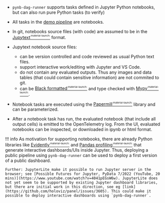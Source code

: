- `pynb-dag-runner` supports tasks defined in Jupyter Python notebooks, but can also run pure Python tasks (to verify)
- All tasks in the [demo pipeline](/live-demos/mnist-digits-demo-pipeline/) are notebooks.
- In git, notebooks source files (with code) are assumed to be in the [Jupytext<sup><sup><sub>:material-launch:</sub></sup></sup>](https://jupytext.readthedocs.io/en/latest/) format.
- Jupytext notebook source files:

    - can be version controlled and code reviewed as usual Python text files.
    - support interactive work/editing with Jupyter and VS Code.
    - do not contain any evaluated outputs. Thus any images and data tables (that could contain sensitive information) are not commited to git.
    - can be [Black formatted<sup><sup><sub>:material-launch:</sub></sup></sup>](https://black.readthedocs.io/en/stable/) and type checked with [Mypy<sup><sup><sub>:material-launch:</sub></sup></sup>](http://mypy-lang.org/).

- Notebook tasks are executed using the [Papermill<sup><sup><sub>:material-launch:</sub></sup></sup>](https://papermill.readthedocs.io/en/latest/) library and can be parameterized.
- After a notebook task has run, the evaluated notebook (that include all output cells) is emitted to the OpenTelemetry log. From the UI, evaluated notebooks can be inspected, or downloaded in ipynb or html format.

!!! info
    As motivation for supporting notebooks, there are already Python libraries like [Evidently<sup><sup><sub>:material-launch:</sub></sup></sup>](https://evidentlyai.com/) and [Pandas profiling<sup><sup><sub>:material-launch:</sub></sup></sup>](https://pandas-profiling.ydata.ai) that generate interactive dashboards/UIs inside Jupyter.
    Thus, deploying a public pipeline using `pynb-dag-runner` can be used to deploy a first version of a public dashboard.

    Further: JupyterLite make it possible to run Jupyter server in the browser; see [Possible Futures for Jupyter, PyData 7/2022 (YouTube, 20 mins)](https://www.youtube.com/watch?v=4041pEGsW6w). JupyterLite does not yet seem to be supported by existing Jupyter dashboard libraries, but there are initial work in this direction, see eg [link](https://github.com/holoviz/panel/issues/3605). This could make it possible to deploy interactive dashboards using `pynb-dag-runner`.
